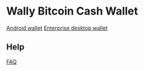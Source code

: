 # Wally Bitcoin Cash Wallet

[Android wallet](/wally/Android.md)
[Enterprise desktop wallet](/wally/Enterprise.md)

## Help
[FAQ](/wally/faq.md)